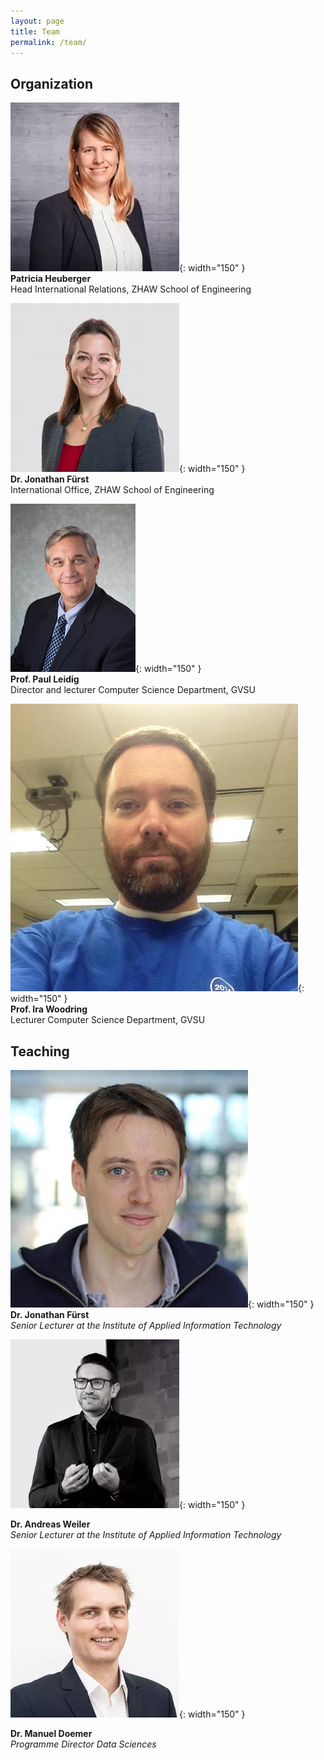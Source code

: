 ```yaml
---
layout: page
title: Team
permalink: /team/
---
```


## Organization


![Patricia Heuberger](/assets/images/patricia.webp){: width="150" }  
**Patricia Heuberger**  
Head International Relations, ZHAW School of Engineering


![Martina Ruf](/assets/images/martina.webp){: width="150" }  
**Dr. Jonathan Fürst**  
International Office, ZHAW School of Engineering

![Prof. Paul Leidig](/assets/images/paul.jpg){: width="150" }  
**Prof. Paul Leidig**  
Director and lecturer Computer Science Department, GVSU

![Prof. Ira Woodring](/assets/images/ira.jpg){: width="150" }  
**Prof. Ira Woodring**  
Lecturer Computer Science Department, GVSU

## Teaching

![Dr. Jonathan Fürst](/assets/images/jonathan.jpg){: width="150" }  
**Dr. Jonathan Fürst**  
_Senior Lecturer at the Institute of Applied Information Technology_

![Dr. Andreas Weiler](/assets/images/andreas.jpg){: width="150" }  

**Dr. Andreas Weiler**  
_Senior Lecturer at the Institute of Applied Information Technology_

![Dr. Manuel Doemer](/assets/images/manuel.webp){: width="150" }  

**Dr. Manuel Doemer**  
_Programme Director Data Sciences_
